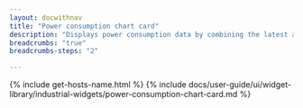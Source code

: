 ```yaml
---
layout: docwithnav
title: "Power consumption chart card"
description: "Displays power consumption data by combining the latest and aggregated values with an optional simplified chart."
breadcrumbs: "true"
breadcrumbs-steps: "2"

---
```

{% include get-hosts-name.html %}
{% include docs/user-guide/ui/widget-library/industrial-widgets/power-consumption-chart-card.md %}
